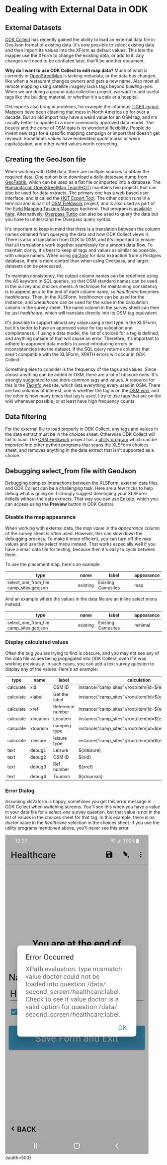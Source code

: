 # Dealing with External Data in ODK

## External Datasets

[ODK Collect](https://www.getodk.org) has recently gained the ability
to load an external data file in GeoJson format of existing data. It's
now possible to select existing data and then import its values into
the XForm as default values. This lets the mapper use the XForm to
change the existing data, or add to it. Any changes will need to be
conflated later, that'll be another document.

**Why do I want to use ODK Collect to edit map data?** Much of what is
currently in [OpenStreetMap](https:www.openstreetmap.org) is lacking
metadata, or the data has changed, like when a restaurant changes
owners and gets a new name. Also most all remote mapping using
satellite imagery lacks tags beyond _building=yes_. When we are doing
a ground data collection project, we want to add useful tags like the
building material, or whether it's a cafe or a hospital.

Old imports also bring in problems, for example the infamous [TIGER
import](https://wiki.openstreetmap.org/wiki/TIGER). Mappers have been
cleaning that mess in North America up for over a decade. But an old
import may have a weird value for an OSM tag, and it's usually better
to update to a more community approved data model. The beauty and the
curse of OSM data is its wonderful flexibility. People do invent new
tags for a specific mapping campaign or import that doesn't get
reviewd. Sometimes values have embedded quote marks or weird
capitalization, and other weird values worth correcting.

## Creating the GeoJson file

When working with OSM data, there are multiple sources to obtain the
required data. One option is to download a daily database dump from
[GeoFabrik](http://download.geofabrik.de/index.html), which can be
used as a flat file or imported into a database. The [Humanitarian
OpenStreetMap Team(HOT)](https://www.hotosm.org) maintains two
projects that can also be used for data extracts. The primary one has
a web based user interface, and is called the [HOT Export
Tool](https://export.hotosm.org/en/v3/). The other option runs in a
terminal and is part of [OSM
Fieldwork](https://github.com/hotosm/osm-fieldwork/wiki) project, and
is also used as part of the [Field Mapping Tasking
Manager](https://github.com/hotosm/fmtm/wiki) backend. That program is
[available
here](https://github.com/hotosm/osm-fieldwork/blob/main/osm_fieldwork/make_data_extract.py). Alternatively,
[Overpass Turbo](https://overpass-turbo.eu/) can also be used to query
the data but you have to understand the Overpass query syntax.

It's important to keep in mind that there is a translation between
the column names obtained from querying the data and how ODK Collect
views it. There is also a translation from ODK to OSM, and it's
important to ensure that all translations work together seamlessly for
a smooth data flow. To maintain clarity, it's best to keep all tags
and values as similar as possible, with unique names. When using
[ogr2ogr](https://gdal.org/programs/ogr2ogr.html) for data extraction
from a Postgres database, there is more control than when using
Overpass, and larger datasets can be processed.

To maintain consistency, the output column names can be redefined
using the AS keyword in SQL queries, so that OSM standard names can be
used in the survey and choices sheets. A technique for maintaining
consistency is to append an _x_ to the end of each column name, so
_healthcare_ becomes _healthcarex_. Then, in the XLSForm,
_healthcarex_ can be used for the instance, and _xhealthcare_ can be
used for the value in the calculation column in the survey sheet. The
name column in the survey sheet can then be just _healthcare_, which
will translate directly into its OSM tag equivalent. 

It's possible to support almost any value using a text type in the
XLSForm, but it's better to have an approved value for tag validation
and completeness. If using a data model, the list of choices for a tag
is defined, and anything outside of that will cause an
error. Therefore, it's important to adhere to approved data models to
avoid introducing errors or inconsistencies into the dataset. If the
SQL query returns columns that aren't compatible with the XLSForm,
XPATH errors will occur in ODK Collect. 

Something else to consider is the frequency of the tags and
values. Since almost anything can be added to OSM, there are a lot of
obscure ones. It's strongly suggested to use more common tags and
values. A resource for this is the
[Taginfo](https://taginfo.openstreetmap.org/) website, which lists
everything every used in OSM. There are two columns of interest, one
is whether the tag is on the [OSM
wiki](https://wiki.openstreetmap.org/wiki/Map_features), and the other
is how many times that tag is used. I try to use tags that are on the
wiki whenever possible, or at least have high frequency counts.

## Data filtering

For the external file to load properly in ODK Collect, any tags and
values in the data extract must be in the choices sheet. Otherwise ODK
Collect will fail to load. The [OSM
Fieldwork](https://github.com/hotosm/osm-fieldwork/wiki) project has a
[utility
program](https://github.com/hotosm/osm-fieldwork/blob/main/osm_fieldwork/filter_data.py)
which can be imported into other python programs that scans the
XLSForm choices sheet, and removes anything in the data extract that
isn't supported as a choice.

## Debugging select_from file with GeoJson

Debugging complex interactions between the XLSForm, external data
files, and ODK Collect can be a challenging task. Here are a few
tricks to help debug what is going on. I strongly suggest developing
your XLSForm initially without the data extracts. That way you can use
[Enketo](https://enketo.org/), which you can access using the
**Preview** button in ODK Central.

### Disable the map appearance

When working with external data, the _map value_ in the _appearance_
column of the survey sheet is often used. However, this can slow down
the debugging process. To make it more efficient, you can turn off the
map values and use the select menu instead. That works especially well 
if you have a small data file for testing, because then it's easy to
cycle between them.

To use the placement map, here's an example.

| type                                    | name     | label              | appearance |
| --------------------------------------- | -------- | ------------------ | ---------- |
| select_one_from_file camp_sites.geojson | existing | Existing Campsites | map        |

And an example where the values in the data file are an inline select
menu instead.

| type                                    | name     | label              | appearance |
| --------------------------------------- | -------- | ------------------ | ---------- |
| select_one_from_file camp_sites.geojson | existing | Existing Campsites | minimal    |

### Display calculated values

Often the bug you are trying to find is obscure, and you may not see
any of the data file values being propagated into ODK Collect, even if
it was working previously. In such cases, you can add a text survey
question to display any of the values. Here's an example:

| type      | name      | label            | calculation                                               | trigger     |
| --------- | --------- | ---------------- | --------------------------------------------------------- | ----------- |
| calculate | xid       | OSM ID           | instance(“camp_sites”)/root/item[id=${existing}]/id       |
| calculate | xlabel    | Get the label    | instance(“camp_sites”)/root/item[id=${existing}]/title    |             |
| calculate | xref      | Reference number | instance(“camp_sites”)/root/item[id=${existing}]/ref      |             |
| calculate | xlocation | Location         | instance(“camp_sites”)/root/item[id=${existing}]/geometry |             |
| calculate | xtourism  | camping type     | instance(“camp_sites”)/root/item[id=${existing}]/tourism  |             |
| calculate | xleisure  | leisure type     | instance(“camp_sites”)/root/item[id=${existing}]/leisure  |             |
| text      | debug1    | Leisure          | ${xleisure}                                               | ${existing} |
| text      | debug2    | OSM ID           | ${xid}                                                    | ${existing} |
| text      | debug3    | Ref number       | ${xref}                                                   | ${existing} |
| text      | debug4    | Tourism          | ${xtourism}                                               | ${existing} |

### Error Dialog

Assuming xls2xform is happy, sometimes you get this error message in
ODK Collect when switching screens. You'll see this when you have a
value in your data file for a _select_one_ survey question, but that
value is not in the list of values in the choices sheet for that tag. In
this example, there is no _doctor_ value in the _healthcare_
selection in the choices sheet. If you use the utility programs
mentioned above, you'll never see this error.

![XPath Error](xlsimages/image1.jpg){width=500}
